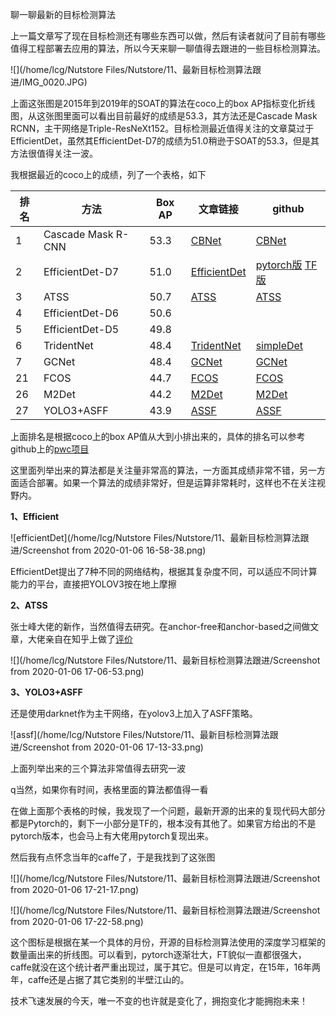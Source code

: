 聊一聊最新的目标检测算法

上一篇文章写了现在目标检测还有哪些东西可以做，然后有读者就问了目前有哪些值得工程部署去应用的算法，所以今天来聊一聊值得去跟进的一些目标检测算法。

![](/home/lcg/Nutstore Files/Nutstore/11、最新目标检测算法跟进/IMG_0020.JPG)

上面这张图是2015年到2019年的SOAT的算法在coco上的box AP指标变化折线图，从这张图里面可以看出目前最好的成绩是53.3，其方法还是Cascade Mask RCNN，主干网络是Triple-ResNeXt152。目标检测最近值得关注的文章莫过于EfficientDet，虽然其EfficientDet-D7的成绩为51.0稍逊于SOAT的53.3，但是其方法很值得关注一波。

我根据最近的coco上的成绩，列了一个表格，如下

| 排名 | 方法               | Box AP | 文章链接                                               | github                                                       |
| ---- | ------------------ | ------ | ------------------------------------------------------ | ------------------------------------------------------------ |
| 1    | Cascade Mask R-CNN | 53.3   | [CBNet](https://arxiv.org/pdf/1909.03625v1.pdf)        | [CBNet](https://github.com/PKUbahuangliuhe/CBNet)            |
| 2    | EfficientDet-D7    | 51.0   | [EfficientDet](https://arxiv.org/pdf/1911.09070v1.pdf) | [pytorch版](https://github.com/toandaominh1997/EfficientDet.Pytorch) [TF版](https://github.com/xuannianz/EfficientDet) |
| 3    | ATSS               | 50.7   | [ATSS](https://arxiv.org/pdf/1912.02424v1.pdf)         | [ATSS](https://github.com/sfzhang15/ATSS)                    |
| 4    | EfficientDet-D6    | 50.6   |                                                        |                                                              |
| 5    | EfficientDet-D5    | 49.8   |                                                        |                                                              |
| 6    | TridentNet         | 48.4   | [TridentNet](https://arxiv.org/pdf/1901.01892v2.pdf)   | [simpleDet](https://github.com/tusimple/simpledet)           |
| 7    | GCNet              | 48.4   | [GCNet](https://arxiv.org/pdf/1904.11492v1.pdf)        | [GCNet](https://github.com/xvjiarui/GCNet)                   |
| 21   | FCOS               | 44.7   | [FCOS](https://arxiv.org/pdf/1904.01355v5.pdf)         | [FCOS](https://github.com/tianzhi0549/FCOS)                  |
| 26   | M2Det              | 44.2   | [M2Det](https://arxiv.org/pdf/1811.04533v3.pdf)        | [M2Det](https://github.com/qijiezhao/M2Det)                  |
| 27   | YOLO3+ASFF         | 43.9   | [ASSF](https://arxiv.org/pdf/1911.09516v2.pdf)         | [ASSF](https://github.com/ruinmessi/ASFF)                    |

上面排名是根据coco上的box AP值从大到小排出来的，具体的排名可以参考github上的[pwc项目](https://github.com/zziz/pwc)

这里面列举出来的算法都是关注量非常高的算法，一方面其成绩非常不错，另一方面适合部署。如果一个算法的成绩非常好，但是运算非常耗时，这样也不在关注视野内。

**1、Efficient**

![efficientDet](/home/lcg/Nutstore Files/Nutstore/11、最新目标检测算法跟进/Screenshot from 2020-01-06 16-58-38.png)

EfficientDet提出了7种不同的网络结构，根据其复杂度不同，可以适应不同计算能力的平台，直接把YOLOV3按在地上摩擦



**2、ATSS**

张士峰大佬的新作，当然值得去研究。在anchor-free和anchor-based之间做文章，大佬亲自在知乎上做了[评价](https://www.zhihu.com/question/359595879/answer/927861326)

![](/home/lcg/Nutstore Files/Nutstore/11、最新目标检测算法跟进/Screenshot from 2020-01-06 17-06-53.png)

**3、YOLO3+ASFF**

还是使用darknet作为主干网络，在yolov3上加入了ASFF策略。

![assf](/home/lcg/Nutstore Files/Nutstore/11、最新目标检测算法跟进/Screenshot from 2020-01-06 17-13-33.png)

上面列举出来的三个算法非常值得去研究一波

q当然，如果你有时间，表格里面的算法都值得一看

在做上面那个表格的时候，我发现了一个问题，最新开源的出来的复现代码大部分都是Pytorch的，剩下一小部分是TF的，根本没有其他了。如果官方给出的不是pytorch版本，也会马上有大佬用pytorch复现出来。

然后我有点怀念当年的caffe了，于是我找到了这张图

![](/home/lcg/Nutstore Files/Nutstore/11、最新目标检测算法跟进/Screenshot from 2020-01-06 17-21-17.png)

![](/home/lcg/Nutstore Files/Nutstore/11、最新目标检测算法跟进/Screenshot from 2020-01-06 17-22-58.png)

这个图标是根据在某一个具体的月份，开源的目标检测算法使用的深度学习框架的数量画出来的折线图。可以看到，pytorch逐渐壮大，FT貌似一直都很强大，caffe就没在这个统计者严重出现过，属于其它。但是可以肯定，在15年，16年两年，caffe还是占据了其它类别的半壁江山的。

技术飞速发展的今天，唯一不变的也许就是变化了，拥抱变化才能拥抱未来！

